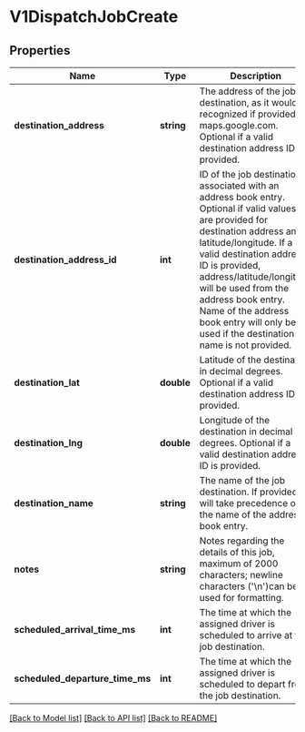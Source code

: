 # V1DispatchJobCreate

## Properties
Name | Type | Description | Notes
------------ | ------------- | ------------- | -------------
**destination_address** | **string** | The address of the job destination, as it would be recognized if provided to maps.google.com. Optional if a valid destination address ID is provided. | [optional] 
**destination_address_id** | **int** | ID of the job destination associated with an address book entry. Optional if valid values are provided for destination address and latitude/longitude. If a valid destination address ID is provided, address/latitude/longitude will be used from the address book entry. Name of the address book entry will only be used if the destination name is not provided. | [optional] 
**destination_lat** | **double** | Latitude of the destination in decimal degrees. Optional if a valid destination address ID is provided. | [optional] 
**destination_lng** | **double** | Longitude of the destination in decimal degrees. Optional if a valid destination address ID is provided. | [optional] 
**destination_name** | **string** | The name of the job destination. If provided, it will take precedence over the name of the address book entry. | [optional] 
**notes** | **string** | Notes regarding the details of this job, maximum of 2000 characters; newline characters (&#x27;\\n&#x27;)can be used for formatting. | [optional] 
**scheduled_arrival_time_ms** | **int** | The time at which the assigned driver is scheduled to arrive at the job destination. | 
**scheduled_departure_time_ms** | **int** | The time at which the assigned driver is scheduled to depart from the job destination. | [optional] 

[[Back to Model list]](../../README.md#documentation-for-models) [[Back to API list]](../../README.md#documentation-for-api-endpoints) [[Back to README]](../../README.md)

